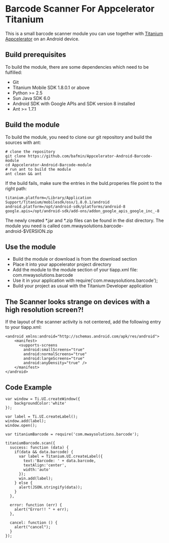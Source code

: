 Barcode Scanner For Appcelerator Titanium
=========================================

This is a small barcode scanner module you can use together with [Titanium Appcelerator](http://appcelerator.com) on an Android device.

Build prerequisites
-------------------

To build the module, there are some dependencies which need to be fulfilled:

- Git
- Titanium Mobile SDK 1.8.0.1 or above
- Python >= 2.5
- Sun Java SDK 6.0
- Android SDK with Google APIs and SDK version 8 installed
- Ant >= 1.7.1


Build the module
----------------

To build the module, you need to clone our git repository and build the sources with ant:

    # clone the repository
    git clone https://github.com/bafmin/Appcelerator-Android-Barcode-module
    cd Appcelerator-Android-Barcode-module
    # run ant to build the module
    ant clean && ant

If the build fails, make sure the entries in the buld.properies file point to the right path:

    titanium.platform=/Library/Application Support/Titanium/mobilesdk/osx/1.8.0.1/android
    android.platform=/opt/android-sdk/platforms/android-8
    google.apis=/opt/android-sdk/add-ons/addon_google_apis_google_inc_-8

The newly created *.jar and *.zip files can be found in the dist directory. The module you need is called com.mwaysolutions.barcode-android-$VERSION.zip

Use the module
--------------

- Build the module or download is from the download section
- Place it into your appcelerator project directory
- Add the module to the module section of your tiapp.xml file: <modules><module version="0.2.5">com.mwaysolutions.barcode</module></modules>
- Use it in your application with require('com.mwaysolutions.barcode');
- Build your project as usual with the Titanium Developer application


The Scanner looks strange on devices with a high resolution screen?!
--------------------------------------------------------------------

If the layout of the scanner activity is not centered, add the following entry to your tiapp.xml:

    <android xmlns:android="http://schemas.android.com/apk/res/android">
        <manifest>
          <supports-screens
            android:smallScreens="true"
            android:normalScreens="true"
            android:largeScreens="true"
            android:anyDensity="true" />
        </manifest>
    </android>


Code Example
------------

    var window = Ti.UI.createWindow({
	    backgroundColor:'white'
    });

    var label = Ti.UI.createLabel();
    window.add(label);
    window.open();

    var titaniumBarcode = require('com.mwaysolutions.barcode');

    titaniumBarcode.scan({
      success: function (data) {
        if(data && data.barcode) {
          var label = Titanium.UI.createLabel({
            text:'Barcode: ' + data.barcode,
            textAlign:'center',
            width:'auto'
          });
          win.add(label);
        } else {
          alert(JSON.stringify(data));
        }
      },

      error: function (err) { 
        alert("Error!! " + err); 
      },

      cancel: function () { 
        alert("cancel"); 
      }
    });

